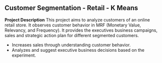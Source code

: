 ## Customer Segmentation - Retail - K Means

**Project Description**
This project aims to analyze customers of an online retail store. It observes customer behavior in MRF (Monetary Value, Relevancy, and Frequency). It provides the executives business campaigns, sales and strategic action plan for different segmented customers.

- Increases sales through understanding customer behavior.
- Analyzes and suggest executive business decisions based on the experiment.


